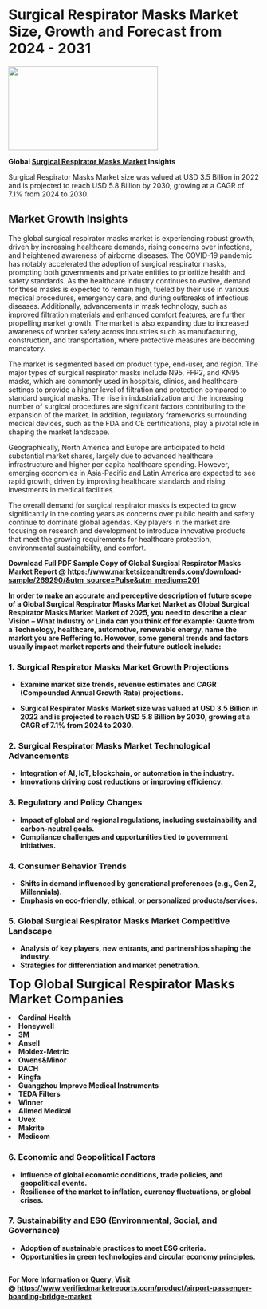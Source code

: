 <H1>Surgical Respirator Masks Market Size, Growth and Forecast from 2024 - 2031</H1><img class="aligncenter size-medium wp-image-584254" src="https://thirdeyenews.in/wp-content/uploads/2024/09/Global-Market-Research-300x168.jpeg" alt="" width="300" height="168" /><p><strong>Global&nbsp;<a href="https://www.marketsizeandtrends.com/download-sample/269290/&amp;utm_source=Pulse&amp;utm_medium=201">Surgical Respirator Masks Market</a> Insights</strong></p><p>Surgical Respirator Masks Market size was valued at USD 3.5 Billion in 2022 and is projected to reach USD 5.8 Billion by 2030, growing at a CAGR of 7.1% from 2024 to 2030.</p><p><h2>Market Growth Insights</h2> <p>The global surgical respirator masks market is experiencing robust growth, driven by increasing healthcare demands, rising concerns over infections, and heightened awareness of airborne diseases. The COVID-19 pandemic has notably accelerated the adoption of surgical respirator masks, prompting both governments and private entities to prioritize health and safety standards. As the healthcare industry continues to evolve, demand for these masks is expected to remain high, fueled by their use in various medical procedures, emergency care, and during outbreaks of infectious diseases. Additionally, advancements in mask technology, such as improved filtration materials and enhanced comfort features, are further propelling market growth. The market is also expanding due to increased awareness of worker safety across industries such as manufacturing, construction, and transportation, where protective measures are becoming mandatory.</p> <p><strong></strong></p> <p>The market is segmented based on product type, end-user, and region. The major types of surgical respirator masks include N95, FFP2, and KN95 masks, which are commonly used in hospitals, clinics, and healthcare settings to provide a higher level of filtration and protection compared to standard surgical masks. The rise in industrialization and the increasing number of surgical procedures are significant factors contributing to the expansion of the market. In addition, regulatory frameworks surrounding medical devices, such as the FDA and CE certifications, play a pivotal role in shaping the market landscape.</p> <p>Geographically, North America and Europe are anticipated to hold substantial market shares, largely due to advanced healthcare infrastructure and higher per capita healthcare spending. However, emerging economies in Asia-Pacific and Latin America are expected to see rapid growth, driven by improving healthcare standards and rising investments in medical facilities.</p> <p>The overall demand for surgical respirator masks is expected to grow significantly in the coming years as concerns over public health and safety continue to dominate global agendas. Key players in the market are focusing on research and development to introduce innovative products that meet the growing requirements for healthcare protection, environmental sustainability, and comfort.</p> <p><strong></p><p><span class=""><strong>Download Full PDF Sample Copy of Global Surgical Respirator Masks Market Report</strong> @ <a href="https://www.marketsizeandtrends.com/download-sample/269290/&amp;utm_source=Pulse&amp;utm_medium=201" target="_blank">https://www.marketsizeandtrends.com/download-sample/269290/&amp;utm_source=Pulse&amp;utm_medium=201</a></span></p><p>In order to make an accurate and perceptive description of future scope of a Global&nbsp;Surgical Respirator Masks Market Market as Global&nbsp;Surgical Respirator Masks Market Market of 2025, you need to describe a clear Vision &ndash; What Industry or Linda can you think of for example: Quote from a Technology, healthcare, automotive, renewable energy, name the market you are Reffering to. However, some general trends and factors usually impact market reports and their future outlook include:</p><h3>1.&nbsp;<strong>Surgical Respirator Masks Market Growth Projections</strong></h3><ul><li>Examine market size trends, revenue estimates and CAGR (Compounded Annual Growth Rate) projections.</li><li><p>Surgical Respirator Masks Market size was valued at USD 3.5 Billion in 2022 and is projected to reach USD 5.8 Billion by 2030, growing at a CAGR of 7.1% from 2024 to 2030.</p></li></ul><h3>2.&nbsp;<strong>Surgical Respirator Masks Market Technological Advancements</strong></h3><ul><li>Integration of AI, IoT, blockchain, or automation in the industry.</li><li>Innovations driving cost reductions or improving efficiency.</li></ul><h3>3.&nbsp;<strong>Regulatory and Policy Changes</strong></h3><ul><li>Impact of global and regional regulations, including sustainability and carbon-neutral goals.</li><li>Compliance challenges and opportunities tied to government initiatives.</li></ul><h3>4.&nbsp;<strong>Consumer Behavior Trends</strong></h3><ul><li>Shifts in demand influenced by generational preferences (e.g., Gen Z, Millennials).</li><li>Emphasis on eco-friendly, ethical, or personalized products/services.</li></ul><h3>5.&nbsp;<strong>Global Surgical Respirator Masks Market Competitive Landscape</strong></h3><ul><li>Analysis of key players, new entrants, and partnerships shaping the industry.</li><li>Strategies for differentiation and market penetration.</li></ul><p data-pm-slice="1 1 []"><span style="color: inherit; font-family: inherit; font-size: 25px;">Top Global Surgical Respirator Masks Market Companies</span></p><div class="" data-test-id=""><p><li>Cardinal Health</li><li> Honeywell</li><li> 3M</li><li> Ansell</li><li> Moldex-Metric</li><li> Owens&Minor</li><li> DACH</li><li> Kingfa</li><li> Guangzhou Improve Medical Instruments</li><li> TEDA Filters</li><li> Winner</li><li> Allmed Medical</li><li> Uvex</li><li> Makrite</li><li> Medicom</li></p></div><h3>6.&nbsp;<strong>Economic and Geopolitical Factors</strong></h3><ul><li>Influence of global economic conditions, trade policies, and geopolitical events.</li><li>Resilience of the market to inflation, currency fluctuations, or global crises.</li></ul><h3>7.&nbsp;<strong>Sustainability and ESG (Environmental, Social, and Governance)</strong></h3><ul><li>Adoption of sustainable practices to meet ESG criteria.</li><li>Opportunities in green technologies and circular economy principles.</li></ul><h2><strong style="font-size: 14px;">For More Information or Query, Visit @&nbsp;</strong><a style="background-color: #ffffff; font-size: 14px;" href="https://www.marketsizeandtrends.com/report/surgical-respirator-masks-market/" target="_blank">https://www.verifiedmarketreports.com/product/airport-passenger-boarding-bridge-market</a></h2>
